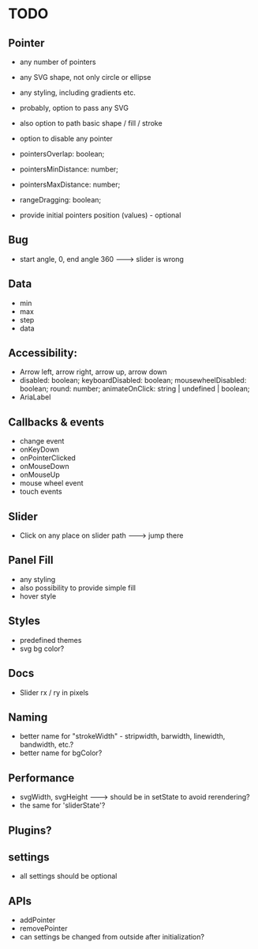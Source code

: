 # TODO

## Pointer
- any number of pointers
- any SVG shape, not only circle or ellipse
- any styling, including gradients etc.
- probably, option to pass any SVG
- also option to path basic shape / fill / stroke
- option to disable any pointer
- pointersOverlap: boolean;
- pointersMinDistance: number;
- pointersMaxDistance: number;
- rangeDragging: boolean;

- provide initial pointers position (values) - optional

## Bug
- start angle, 0, end angle 360 ---> slider is wrong

## Data
- min
- max
- step
- data

## Accessibility:
- Arrow left, arrow right, arrow up, arrow down
- disabled: boolean;
  keyboardDisabled: boolean;
  mousewheelDisabled: boolean;
  round: number;
  animateOnClick: string | undefined | boolean;
- AriaLabel

## Callbacks & events
- change event
- onKeyDown
- onPointerClicked
- onMouseDown
- onMouseUp
- mouse wheel event
- touch events

## Slider
- Click on any place on slider path ---> jump there

## Panel Fill
- any styling
- also possibility to provide simple fill
- hover style

## Styles
- predefined themes
- svg bg color?

## Docs
- Slider rx / ry in pixels

## Naming
- better name for "strokeWidth" - stripwidth, barwidth, linewidth, bandwidth, etc.?
- better name for bgColor?

## Performance
- svgWidth, svgHeight ---> should be in setState to avoid rerendering?
- the same for 'sliderState'?

## Plugins?

## settings
- all settings should be optional

## APIs
- addPointer
- removePointer
- can settings be changed from outside after initialization?